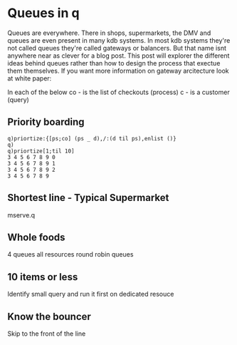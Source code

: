 # Queues in q

Queues are everywhere. There in shops, supermarkets, the DMV and queues are even present in many kdb systems.
In most kdb systems they're not called queues they're called gateways or balancers. But that name isnt anywhere near as clever for a blog post.
This post will explorer the different ideas behind queues rather than how to design the process that exectue them themselves.
If you want more information on gateway arcitecture look at white paper:

In each of the below 
co - is the list of checkouts (process) 
c - is a customer (query) 

## Priority boarding 

```
q)priortize:{[ps;co] (ps _ d),/:(d til ps),enlist ()}
q)
q)priortize[1;til 10]
3 4 5 6 7 8 9 0
3 4 5 6 7 8 9 1
3 4 5 6 7 8 9 2
3 4 5 6 7 8 9
```

## Shortest line - Typical Supermarket
mserve.q

## Whole foods
4 queues 
all resources round robin queues

## 10 items or less
Identify small query and run it first on dedicated resouce

## Know the bouncer
Skip to the front of the line



